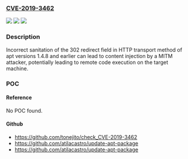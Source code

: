 ### [CVE-2019-3462](https://cve.mitre.org/cgi-bin/cvename.cgi?name=CVE-2019-3462)
![](https://img.shields.io/static/v1?label=Product&message=apt%20as%20used%20in%20Debian%20Stretch%20and%20Ubuntu&color=blue)
![](https://img.shields.io/static/v1?label=Version&message=n%2Fa&color=blue)
![](https://img.shields.io/static/v1?label=Vulnerability&message=Remote%20code%20execution%20in%20apt&color=brighgreen)

### Description

Incorrect sanitation of the 302 redirect field in HTTP transport method of apt versions 1.4.8 and earlier can lead to content injection by a MITM attacker, potentially leading to remote code execution on the target machine.

### POC

#### Reference
No POC found.

#### Github
- https://github.com/tonejito/check_CVE-2019-3462
- https://github.com/atilacastro/update-apt-package
- https://github.com/atilacastro/update-apt-package

